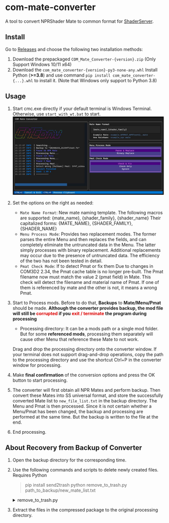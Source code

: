 # com-mate-converter

A tool to convert NPRShader Mate to common format for [ShaderServer](https://github.com/krypto5863/COM3D2.ShaderServant).

## Install

Go to [Releases](https://github.com/silver1145/com-mate-converter/releases) and choose the following two installation methods:

1. Download the prepackaged `COM_Mate_Converter-{version}.zip`
   (Only Support Windows 10/11 x64)
2. Download the `com_mate_converter-{version}-py3-none-any.whl`
   Install Python (**>=3.8**) and use command `pip install com_mate_converter-{...}.whl` to install it.
   (Note that Windows only support to Python 3.8)

## Usage

1. Start cmc.exe directly if your default terminal is Windows Terminal. Otherwise, use `start_with_wt.bat` to start.
   ![ui](img/ui.png)
2. Set the options on the right as needed:
   * `Mate Name Format`: New mate naming template.
     The following macros are supported:
     {mate_name}, {shader_family}, {shader_name}
     Their capitalized forms:
     {MATE_NAME}, {SHADER_FAMILY}, {SHADER_NAME}
   * `Menu Process Mode`: Provides two replacement modes.
     The former parses the entire Menu and then replaces the fields, and can completely eliminate the untruncated data in the Menu.
     The latter simply processes with binary replacement. Additional replacements may occur due to the presence of untruncated data.
     The efficiency of the two has not been tested in detail.
   * `Pmat Check Mode`: If to detect Pmat or fix them
     Due to changes in COM3D2 2.34, the Pmat cache table is no longer pre-built. The Pmat filename now must match the value 2 (pmat field) in Mate.
     This check will detect the filename and material name of Pmat. If one of them is referenced by mate and the other is not, it means a wrong Pmat.
3. Start to Process mods.
   Before to do that, **Backups** to **Mate/Menu/Pmat** should be made.
   **Although the converter provides backup, the mod file will still be <font color="#dd0000">corrupted</font> if you <font color="#dd0000">exit / terminate</font> the program during processing**
   * Processing directory: It can be a mods path or a single mod folder.
     But for some **referenced mods**, processing them separately will cause other Menu that reference these Mate to not work.

   Drag and drop the processing directory onto the converter window.
   If your terminal does not support drag-and-drop operations, copy the path to the processing directory and use the shortcut Ctrl+P in the converter window for processing.
4. Make **final confirmation** of the conversion options and press the OK button to start processing.
5. The converter will first obtain all NPR Mates and perform backup. Then convert these Mates into SS universal format, and store the successfully converted Mate list to `new_file_list.txt` in the backup directory.
   The Menu and Pmat is then processed. Since it is not certain whether a Menu/Pmat has been changed, the backup and processing are performed at the same time. But the backup is written to the file at the end.
6. End processing.

## About Recovery from Backup of Converter

1. Open the backup directory for the corresponding time.
2. Use the following commands and scripts to delete newly created files.
   Requires Python
   > pip install send2trash
   > python remove_to_trash.py path_to_backup/new_mate_list.txt

   <details>
   <summary>remove_to_trash.py</summary>

    ```python
    import sys
    from pathlib import Path

    import send2trash


    def remove_to_trash(file_path: Path) -> None:
        try:
            send2trash.send2trash(file_path)
        except Exception as e:
            print(f"Error removing '{file_path}'")


    def main() -> None:
        if len(sys.argv) != 2:
            print("Usage: python remove_to_trash.py <input_file>")
            sys.exit(1)

        input_file = sys.argv[1]
        try:
            with open(input_file, "r", encoding="utf-8") as f:
                for line in f:
                    file_path = line.strip()
                    if file_path:
                        remove_to_trash(Path(file_path))
        except FileNotFoundError:
            print(f"Input file '{input_file}' not found.")
        except Exception as e:
            print(f"Error: {e}")


    if __name__ == "__main__":
        main()
    ```

   </details>
3. Extract the files in the compressed package to the original processing directory.
